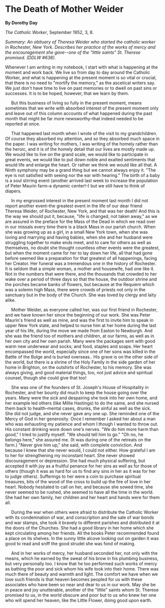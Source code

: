 The Death of Mother Weider
==========================

**By Dorothy Day**

*The Catholic Worker*, September 1952, 3, 8.

*Summary: An obituary of Theresa Weider who started the catholic worker
in Rochester, New York. Describes her practice of the works of mercy and
the encouragement she gave--one of the "little saints" St. Therese
promised. (DDLW \#638).*

Whenever I am writing in my notebook, I start with what is happening at
the moment and work back. We live so from day to day around the Catholic
Worker, and what is happening at the present moment is so vital or
crucial, that there is no need to "mortify the memory," as the ascetical
writers say. We just don't have time to live on past memories or to
dwell on past sins or successes. It is to be hoped, however, that we
learn by them.

     But this business of living so fully in the present moment, means
sometimes that we write with absorbed interest of the present moment
only and leave out of this column accounts of what happened during the
past month that might be far more newsworthy–that indeed needed to be
reported at once.

     That happened last month when I wrote of the visit to my
grandchildren. Of course they absorbed my attention, and so they
absorbed much space in the paper. I was writing for mothers, I was
writing of the homely rather than the heroic, and it is of the homely
detail that our lives are mostly made up. We would like to live on the
grand scale, we would like to participate in great events, we would like
to put down noble and exalted sentiments that would life and enlarge the
heart. Or rather we think we would like all that. A Ninth symphony may
be a grand thing but we cannot always enjoy it. "The eye is not
satisfied with seeing nor the ear with hearing." The birth of a baby is
a soul stirring event (another arrived last week to increase the
population of Peter Maurin farm–a dynamic center!–) but we still have to
think of diapers.

     In my engrossed interest in the present moment last month I did not
report another event–the greatest event in the life of our dear friend
Theresa Weider, of Rochester, New York, and that was her death! And this
is the way we should put it, because, "life is changed, not taken away,"
as we are assured in the preface for the Mass of the Dead in which we
read over in our missals every time there is a black Mass in our parish
church. When she was growing up as a girl, in a small New York town,
when she was loving and marrying and having babies, when she and her
husband were struggling together to make ends meet, and to care for
others as well as themselves, no doubt she thought countless other
events were the greatest, but when the moment came for her to lay down
her life, all that had gone before seemed like a preparation for that
greatest of all happenings, facing her Creator. Her funeral was a
tremendous one in the history of Rochester. It is seldom that a simple
woman, a mother and housewife, had one like it. Not in the numbers that
were there, and the thousands that crowded to her wake over a period of
three days so that the house, the outdoor shrine and the porches became
banks of flowers, but because at the Requiem which was a solemn high
Mass, there were crowds of priests not only in the sanctuary but in the
body of the Church. She was loved by clergy and laity alike.

     Mother Weider, as everyone called her, was our first friend in
Rochester, and we have known her since the beginning of our work. She
was Peter Maurin's friend as well as mine, and was the first to invite
him to speak in upper New York state, and helped to nurse him at her
home during the last year of his life, during the move we made from
Easton to Newburgh. And she was the friend too of mothers and children,
at our farms, as well as in her own city and her own parish. Many were
the packages sent with good warm new underwear and socks; and food,
staples and soaps. Her heart encompassed the world, especially since one
of her sons was killed in the Battle of the Bulge and is buried
overseas.. His grave is on the other side of the world, but there is a
shrine of the Holy Family in the side garden of her home in Brighton, on
the outshirts of Rochester, to his memory. She was always giving, and
good material things, too, not just advice and spiritual counsel, though
she could give that too!

     She was one of the founders of St. Joseph's House of Hospitality in
Rochester, and her bounty did much to keep the house going over the
years. Many were the sick and despairing she took into her own home, and
her example led others (like Millie Hastings) to do the same, and she
nursed them back to health–mental cases, drunks, the sinful as well as
the sick. She did not judge, and she never gave any one up. She reminded
one of the Mercy of God in her generosity. Once I remember I asked her
about a man who was exhausting my patience and whom I though I wanted to
throw out. His constant drinking wore down one's nerves. "We do him more
harm than good," I tried to justify myself. "We should tell him to go."
"Oh no, he belongs here," she assured me. (It was during one of the
retreats on the farm.) "Never give him up," she said, with complete
conviction. And because I knew that she never would, I could not either.
How grateful I am to her for strengthening my inconstant heart. She
never showed discouragement or depression. She had much physical
suffering, but accepted it with joy as a fruitful penance for her sins
as well as for those of others (though it was as hard for us to find any
sins in her as it was for her to judge others). Sufferings to her were a
coin to purchase spiritual treasures, bits of the wood of the cross to
build up the fire of love in her heart. Nobody hesitated to call on her,
and because she sowed time, she never seemed to be rushed, she seemed to
have all the time in the world. She had her own family, her children and
her heart and hands were for them all.

     During the war when others were afraid to distribute the Catholic
Worker with its condemnation of war, and conscription and the sale of
war bonds and war stamps, she took it bravely to different parishes and
distributed it at the doors of the Churches. She had a good library in
her home which she kept circulating among her friends. All the books
Peter recommended found a place on its shelves. In the sunny little
alcove looking out on garden it was good to read and sniff the good
strudel she was fond of making.

     And in her works of mercy, her husband seconded her, not only with
the means, which he earned by the sweat of his brow in his plumbing
business, but very personally too. I know that he too performed such
works of mercy as bathing the poor and sick whom his wife took into
their home. There was much there of beauty and warmth and light. The
comfort we have when we lose such friends is that heaven becomes peopled
for us with these associates who have been so near and dear to us in our
work. May she be in peace and joy unutterable, another of the "little"
saints whom St. Therese promised to us, in the world obscure and poor
but to us who knew her one who will spend her heaven, like the Little
Flower, doing good upon earth.
